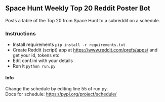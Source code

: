 ## Space Hunt Weekly Top 20 Reddit Poster Bot

Posts a table of the Top 20 from Space Hunt to a subreddit on a schedule.

### Instructions

- Install requirements ```pip install -r requirements.txt```
- Create Reddit (script) app at https://www.reddit.com/prefs/apps/ and get your id, tokens etc
- Edit conf.ini with your details
- Run it ```python run.py```

#### Info

Change the schedule by editing line 55 of run.py.  
Docs for schedule: https://pypi.org/project/schedule/

